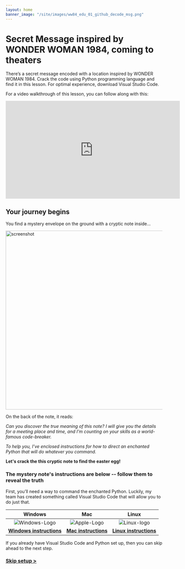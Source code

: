 ```yaml
---
layout: home
banner_image: "/site/images/ww84_edu_01_github_decode_msg.png"
---
```


# **Secret Message inspired by WONDER WOMAN 1984, coming to theaters**

There’s a secret message encoded with a location inspired by WONDER WOMAN 1984. Crack the code using Python programming language and find it in this lesson. For optimal experience, download Visual Studio Code.

For a video walkthrough of this lesson, you can follow along with this:
<iframe width="560" height="315" src="https://www.youtube.com/embed/5JNNaQjAa7A" frameborder="0" allow="accelerometer; autoplay; encrypted-media; gyroscope; picture-in-picture" allowfullscreen></iframe>


## Your journey begins

You find a mystery envelope on the ground with a cryptic note inside...

<img width="576" alt="screenshot" src="https://user-images.githubusercontent.com/12758612/86677410-6baef980-bfb0-11ea-95e1-4c766bb569f8.png">

On the back of the note, it reads:

_Can you discover the true meaning of this note? I will give you the details for a meeting place and time, and I’m counting on your skills as a world-famous code-breaker._

_To help you, I’ve enclosed instructions for how to direct an enchanted Python that will do whatever you command._

**Let's crack the this cryptic note to find the easter egg!**

### The mystery note's instructions are below -- follow them to reveal the truth

First, you’ll need a way to command the enchanted Python. Luckily, my team has created something called Visual Studio Code that will allow you to do just that. 

| Windows| Mac | Linux |
| :---: | :---: | :---: |
| ![Windows-Logo](https://user-images.githubusercontent.com/12758612/88350041-b47fe580-cd06-11ea-818a-3496da40f31d.png) | ![Apple-Logo](https://user-images.githubusercontent.com/12758612/88350531-3a506080-cd08-11ea-8ce2-1813cf146478.png) | ![Linux-logo](https://user-images.githubusercontent.com/12758612/88350602-7257a380-cd08-11ea-941f-af28638d88f8.png) |
| [**Windows instructions**](secret_message/setup_win.md) | [**Mac instructions**](secret_message/setup_mac.md) | [**Linux instructions**](secret_message/setup_linux.md) |


If you already have Visual Studio Code and Python set up, then you can skip ahead to the next step.

### [Skip setup >](secret_message/basics.md)
